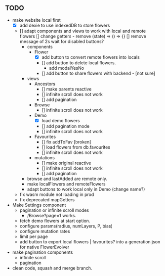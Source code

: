 ## TODO

* make website local first
    + [x] add dexie to use indexedDB to store flowers
    + [] adapt components and views to work with local and remote flowers
		[] change getters - remove (state) => () => {}
		[] remove message of 2s wait for disabled buttons?
        + components
            - Flower
                + [x] add button to convert remote flowers into locals
                + [] add button to delete local flowers.
                    - add modalYesNo
                + [] add button to share flowers with backend - [not sure]
        + views
            - Ancestors
                + [] make parents reactive
                + [] infinite scroll does not work
                + [] add pagination
            - Browse
                + [] infinite scroll does not work
            - Demo
                + [x] load demo flowers
                + [] add pagination mode
                + [] infinite scroll does not work
            - Favourites
			    + [] fix addToFav [broken]
                + [] load flowers from db.favourites
                + [] infinite scroll does not work
			- mutations
			    + [] make original reactive
				+ [] infinite scroll does not work
				+ [] add pagination
        + browse and lastAdded are remote only.
        + make localFlowers and remoteFlowers
        + adapt buttons to work local only in Demo (change name?)
	+ fix wasm module not loading in prod
    + fix deprecated mapGetters
* Make Settings component
    + pagination or infinite scroll modes
        - /Browse?page=1 works.
    + fetch demo flowers at start option.
    + configure params(radius, numLayers, P, bias)
    + configure mutation rates
    + limit per page
    + add button to export local flowers | favourites? into a generation json for native FlowerEvolver
* make pagination components
    + infinite scroll
    + pagination
* clean code, squash and merge branch.
